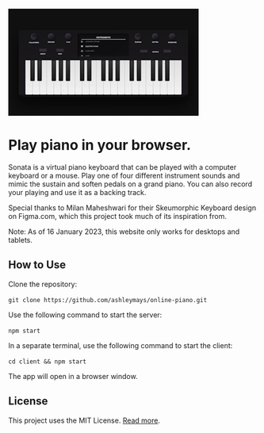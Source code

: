 ![Gif of piano playing using the online piano](./client/public/images/piano-playing.gif)

# Play piano in your browser.

Sonata is a virtual piano keyboard that can be played with a computer keyboard or a mouse. Play one of four different instrument sounds and mimic the sustain and soften pedals on a grand piano. You can also record your playing and use it as a backing track.

Special thanks to Milan Maheshwari for their Skeumorphic Keyboard design on Figma.com, which this project took much of its inspiration from.

Note: As of 16 January 2023, this website only works for desktops and tablets.

## How to Use
Clone the repository:

`git clone https://github.com/ashleymays/online-piano.git`

Use the following command to start the server:

`npm start`

In a separate terminal, use the following command to start the client:

`cd client && npm start`

The app will open in a browser window.

## License
This project uses the MIT License. [Read more](docs/LICENSE.md).

